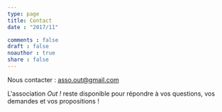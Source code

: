 ```yaml
---
type: page
title: Contact
date : "2017∕11"

comments : false
draft : false
noauthor : true
share : false
---
```


<div class="contact">

<!--Nous contacter : <a href="mailto:contact@asso-out.fr">contact@asso-out.fr</a>-->
<p>Nous contacter&nbsp;: <a href="mailto:asso.out@gmail.com">asso.out@gmail.com</a></p>

<p>L'association <i>Out&nbsp;!</i> reste disponible pour répondre à vos questions, vos demandes et vos propositions !</p>

</div>
